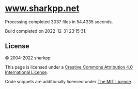 # www.sharkpp.net

Processing completed 3037 files in 54.4335 seconds.

Build completed on 2022-12-31 23:15:31.

## License

&copy; 2004-2022 sharkpp

This page is licensed under a [Creative Commons Attribution 4.0 International License](http://creativecommons.org/licenses/by/4.0/).

Code snippets are additionally licensed under [The MIT License](http://opensource.org/licenses/MIT).
